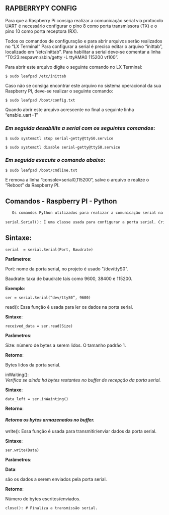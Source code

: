## RAPBERRYPY CONFIG

Para que a Raspberry Pi consiga realizar a comunicação serial via protocolo UART é 
necessário configurar o pino 8 como porta transmissora (TX) e o pino 10 como porta receptora (RX).
 
Todos os comandos de configuração e para abrir arquivos serão realizados no “LX Terminal”
Para configurar a serial é preciso editar o arquivo “inittab”, localizado em “/etc/inittab”. Para habilitar a serial deve-se comentar a linha “T0:23:respawn:/sbin/getty -L ttyAMA0 115200 vt100”.

Para abrir este arquivo digite o seguinte comando no LX Terminal:
~~~shell
$ sudo leafpad /etc/inittab
~~~

Caso não se consiga encontrar este arquivo no sistema operacional da sua Raspberry PI, 
deve-se realizar o seguinte comando:
~~~shell
$ sudo leafpad /boot/config.txt
~~~

Quando abrir este arquivo acrescente no final a seguinte linha “enable_uart=1”

### *Em seguida desabilite a serial com os seguintes comandos*:

~~~shell
$ sudo systemctl stop serial-getty@ttyS0.service
~~~
~~~shell
$ sudo systemctl disable serial-getty@ttyS0.service
~~~

### *Em seguida execute o comando abaixo*:

~~~shell
$ sudo leafpad /boot/cmdline.txt
~~~
E remova a linha “console=serial0,115200”, 
salve o arquivo e realize o “Reboot” da Raspberry PI.

Comandos  - Raspberry PI - Python
---

~~~html
   Os comandos Python utilizados para realizar a comunicação serial na Raspberry Pi fazem parte da biblioteca “serial” da linguagem e devemos usar o comando import  para utilizá-lo nos nossos códigos. Como utilizar o comando import é demonstrado na seção “Código”.
 
serial.Serial(): É uma classe usada para configurar a porta serial. Cria uma instância para essa classe, no projeto ela recebe o nome de “serial”, mas poderia receber qualquer outro nome.
~~~
Sintaxe:
----
~~~
serial  = serial.Serial(Port, Baudrate)
~~~
**Parâmetros**: 

Port: nome da porta serial, no projeto é usado "/dev/ttyS0".

Baudrate: taxa de baudrate tais como 9600, 38400 e 115200.
 
**Exemplo**: 
~~~
ser = serial.Serial(“dev/ttyS0”, 9600)
 ~~~

read(): Essa função é usada para ler os dados na porta serial.
 
**Sintaxe**: 
~~~
received_data = ser.read(Size)
~~~

**Parâmetros**:

Size: número de bytes a serem lidos. O tamanho padrão 1.
 
**Retorno**:

Bytes lidos da porta serial.
 
inWaiting():  
*Verifica se ainda há bytes restantes no buffer de recepção da porta serial.*
 
**Sintaxe**: 
~~~
data_left = ser.inWainting()
~~~
 
**Retorno**:

#### *Retorna os bytes armazenados no buffer.*
 
write(): Essa função é usada para transmitir/enviar dados da porta serial.
 
**Sintaxe**:
~~~
ser.write(Data)
~~~
  

**Parâmetros**:

**Data**:

são os dados a serem enviados pela porta serial.
 
**Retorno**:

Número de bytes escritos/enviados.

~~~
close(): # Finaliza a transmissão serial.
~~~

